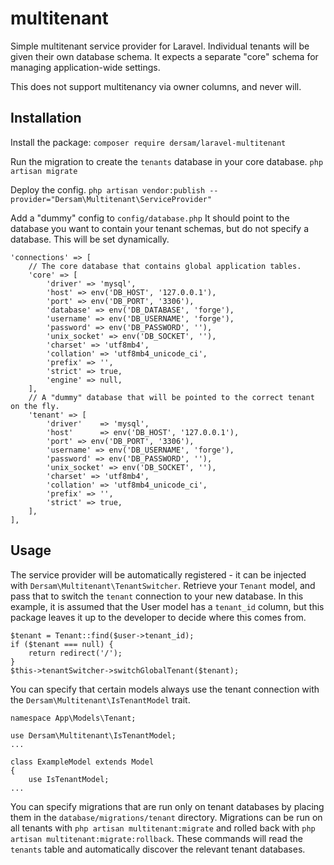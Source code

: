 # multitenant
Simple multitenant service provider for Laravel. Individual tenants will be given their own
database schema. It expects a separate "core" schema for managing application-wide settings.

This does not support multitenancy via owner columns, and never will.

## Installation
Install the package: 
```composer require dersam/laravel-multitenant```

Run the migration to create the `tenants` database in your core database.
```php artisan migrate```

Deploy the config.
```php artisan vendor:publish --provider="Dersam\Multitenant\ServiceProvider"```

Add a "dummy" config to `config/database.php` It should point to the database you want
to contain your tenant schemas, but do not specify a database. This will be set dynamically.
```$php
'connections' => [
    // The core database that contains global application tables.
    'core' => [
        'driver' => 'mysql',
        'host' => env('DB_HOST', '127.0.0.1'),
        'port' => env('DB_PORT', '3306'),
        'database' => env('DB_DATABASE', 'forge'),
        'username' => env('DB_USERNAME', 'forge'),
        'password' => env('DB_PASSWORD', ''),
        'unix_socket' => env('DB_SOCKET', ''),
        'charset' => 'utf8mb4',
        'collation' => 'utf8mb4_unicode_ci',
        'prefix' => '',
        'strict' => true,
        'engine' => null,
    ],
    // A "dummy" database that will be pointed to the correct tenant on the fly.
    'tenant' => [
        'driver'    => 'mysql',
        'host'      => env('DB_HOST', '127.0.0.1'),
        'port' => env('DB_PORT', '3306'),
        'username' => env('DB_USERNAME', 'forge'),
        'password' => env('DB_PASSWORD', ''),
        'unix_socket' => env('DB_SOCKET', ''),
        'charset' => 'utf8mb4',
        'collation' => 'utf8mb4_unicode_ci',
        'prefix' => '',
        'strict' => true,
    ],
],
```

## Usage
The service provider will be automatically registered - it can be injected with
`Dersam\Multitenant\TenantSwitcher`.  Retrieve your `Tenant` model, and pass that
to switch the `tenant` connection to your new database. In this example, it is
assumed that the User model has a `tenant_id` column, but this package leaves it
up to the developer to decide where this comes from.
```$php
$tenant = Tenant::find($user->tenant_id);
if ($tenant === null) {
    return redirect('/');
}
$this->tenantSwitcher->switchGlobalTenant($tenant);
```

You can specify that certain models always use the tenant connection with the
`Dersam\Multitenant\IsTenantModel` trait.
```$php
namespace App\Models\Tenant;

use Dersam\Multitenant\IsTenantModel;
...

class ExampleModel extends Model
{
    use IsTenantModel;
...
```

You can specify migrations that are run only on tenant databases by placing them in
the `database/migrations/tenant` directory. Migrations can be run on all tenants
with `php artisan multitenant:migrate` and rolled back with
 `php artisan multitenant:migrate:rollback`. These commands will read the `tenants` table
 and automatically discover the relevant tenant databases.